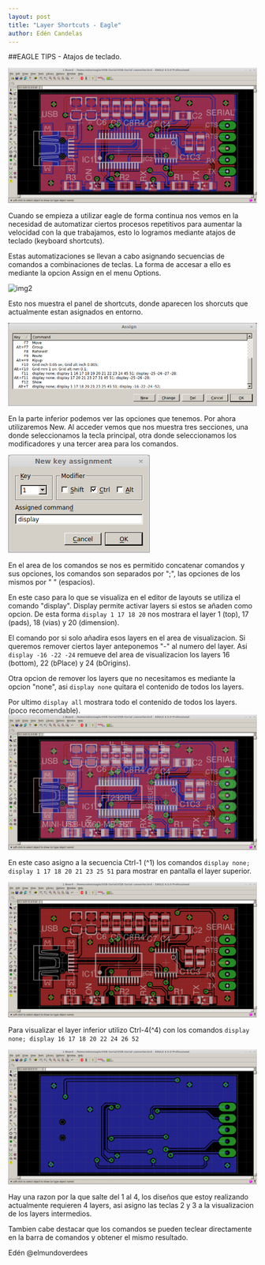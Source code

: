 ```yaml
---
layout: post
title: "Layer Shortcuts - Eagle"
author: Edén Candelas
---
```


##EAGLE TIPS - Atajos de teclado.

![img1][all]

Cuando se empieza a utilizar eagle de forma continua nos vemos en la necesidad de automatizar ciertos procesos repetitivos para aumentar la velocidad con la que trabajamos, esto lo logramos mediante atajos de teclado (keyboard shortcuts).


Estas automatizaciones se llevan a cabo asignando secuencias de comandos a combinaciones de teclas. La forma de accesar a ello es mediante la opcion Assign en el menu Options.

![img2][menuPath]

Esto nos muestra el panel de shortcuts, donde aparecen los shorcuts que actualmente estan asignados en entorno. 

![img2][assignEnv]

En la parte inferior podemos ver las opciones que tenemos. Por ahora utilizaremos New.
Al acceder vemos que nos muestra tres secciones, una donde seleccionamos la tecla principal, otra donde seleccionamos los modificadores y una tercer area para los comandos.

![img2][assignNew]

En el area de los comandos se nos es permitido concatenar comandos y sus opciones, los comandos son separados por ";", las opciones de los mismos por " " (espacios).

En este caso para lo que se visualiza en el editor de layouts se utiliza el comando "display". Display permite activar layers si estos se añaden como opcion. De esta forma 
`display 1 17 18 20`
nos mostrara el layer 1 (top), 17 (pads), 18 (vias) y 20 (dimension).

El comando por si solo añadira esos layers en el area de visualizacion. Si queremos remover ciertos layer anteponemos "-" al numero del layer. Asi 
`display -16 -22 -24` 
remueve del area de visualizacion los layers 16 (bottom), 22 (bPlace) y 24 (bOrigins).

Otra opcion de remover los layers que no necesitamos es mediante la opcion "none", asi 
`display none` 
quitara el contenido de todos los layers.

Por ultimo
`display all`
mostrara todo el contenido de todos los layers. (poco recomendable).
![img2][complete]

En este caso asigno a la secuencia Ctrl-1 (^1) los comandos 
`display none; display 1 17 18 20 21 23 25 51`
para mostrar en pantalla el layer superior.

![img2][topCmd]

Para visualizar el layer inferior utilizo Ctrl-4(^4) con los comandos 
`display none; display 16 17 18 20 22 24 26 52`

![img2][bottomCmd]

Hay una razon por la que salte del 1 al 4, los diseños que estoy realizando actualmente requieren 4 layers, asi asigno las teclas 2 y 3 a la visualizacion de los layers intermedios.

Tambien cabe destacar que los comandos se pueden teclear directamente en la barra de comandos y obtener el mismo resultado.

Edén
@elmundoverdees


[all]: /assets/post_img/eagle/all.png  "all"
[menuPath]: /assets/post_img/eagle/  "menuPath" 
[assignEnv]: /assets/post_img/eagle/assignEnv.png  "assignEnv"
[assignNew]: /assets/post_img/eagle/assignNew.png  "assignNew"
[complete]: /assets/post_img/eagle/complete.png  "complete"
[topCmd]: /assets/post_img/eagle/topCmd.png  "topCmd"
[bottomCmd]: /assets/post_img/eagle/bottomCmd.png  "bottomCmd"






















